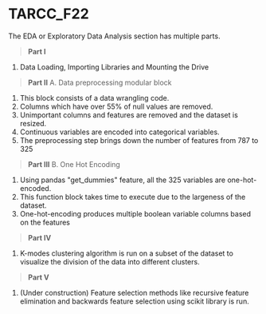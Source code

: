 # TARCC_F22

The EDA or Exploratory Data Analysis section has multiple parts. 

> **Part I**
1. Data Loading, Importing Libraries and Mounting the Drive

> **Part II**
A. Data preprocessing modular block
  1. This block consists of a data wrangling code.
  2. Columns which have over 55% of null values are removed.
  3. Unimportant columns and features are removed and the dataset is resized.
  4. Continuous variables are encoded into categorical variables.
  5. The preprocessing step brings down the number of features from 787 to 325
  
> **Part III**
 B. One Hot Encoding
  1. Using pandas "get_dummies" feature, all the 325 variables are one-hot-encoded.
  2. This function block takes time to execute due to the largeness of the dataset.
  3. One-hot-encoding produces multiple boolean variable columns based on the features
 
> **Part IV**
  1. K-modes clustering algorithm is run on a subset of the dataset to visualize the division of the data into different clusters.
   
> **Part V**
  1. (Under construction) Feature selection methods like recursive feature elimination and backwards feature selection using scikit library is run. 
  
